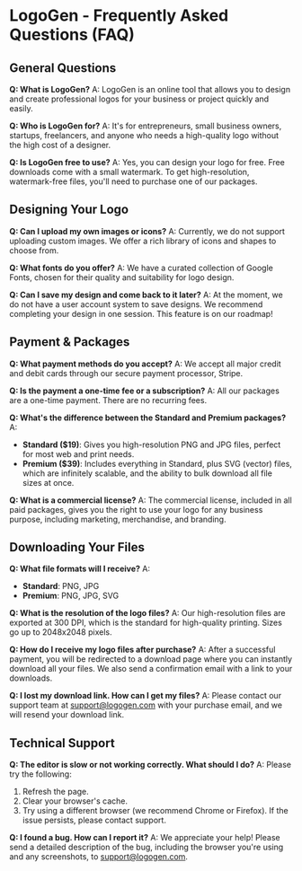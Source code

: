 # LogoGen - Frequently Asked Questions (FAQ)

## General Questions

**Q: What is LogoGen?**
A: LogoGen is an online tool that allows you to design and create professional logos for your business or project quickly and easily.

**Q: Who is LogoGen for?**
A: It's for entrepreneurs, small business owners, startups, freelancers, and anyone who needs a high-quality logo without the high cost of a designer.

**Q: Is LogoGen free to use?**
A: Yes, you can design your logo for free. Free downloads come with a small watermark. To get high-resolution, watermark-free files, you'll need to purchase one of our packages.

## Designing Your Logo

**Q: Can I upload my own images or icons?**
A: Currently, we do not support uploading custom images. We offer a rich library of icons and shapes to choose from.

**Q: What fonts do you offer?**
A: We have a curated collection of Google Fonts, chosen for their quality and suitability for logo design.

**Q: Can I save my design and come back to it later?**
A: At the moment, we do not have a user account system to save designs. We recommend completing your design in one session. This feature is on our roadmap!

## Payment & Packages

**Q: What payment methods do you accept?**
A: We accept all major credit and debit cards through our secure payment processor, Stripe.

**Q: Is the payment a one-time fee or a subscription?**
A: All our packages are a one-time payment. There are no recurring fees.

**Q: What's the difference between the Standard and Premium packages?**
A:
- **Standard ($19)**: Gives you high-resolution PNG and JPG files, perfect for most web and print needs.
- **Premium ($39)**: Includes everything in Standard, plus SVG (vector) files, which are infinitely scalable, and the ability to bulk download all file sizes at once.

**Q: What is a commercial license?**
A: The commercial license, included in all paid packages, gives you the right to use your logo for any business purpose, including marketing, merchandise, and branding.

## Downloading Your Files

**Q: What file formats will I receive?**
A:
- **Standard**: PNG, JPG
- **Premium**: PNG, JPG, SVG

**Q: What is the resolution of the logo files?**
A: Our high-resolution files are exported at 300 DPI, which is the standard for high-quality printing. Sizes go up to 2048x2048 pixels.

**Q: How do I receive my logo files after purchase?**
A: After a successful payment, you will be redirected to a download page where you can instantly download all your files. We also send a confirmation email with a link to your downloads.

**Q: I lost my download link. How can I get my files?**
A: Please contact our support team at [support@logogen.com](mailto:support@logogen.com) with your purchase email, and we will resend your download link.

## Technical Support

**Q: The editor is slow or not working correctly. What should I do?**
A: Please try the following:
1. Refresh the page.
2. Clear your browser's cache.
3. Try using a different browser (we recommend Chrome or Firefox).
If the issue persists, please contact support.

**Q: I found a bug. How can I report it?**
A: We appreciate your help! Please send a detailed description of the bug, including the browser you're using and any screenshots, to [support@logogen.com](mailto:support@logogen.com).
